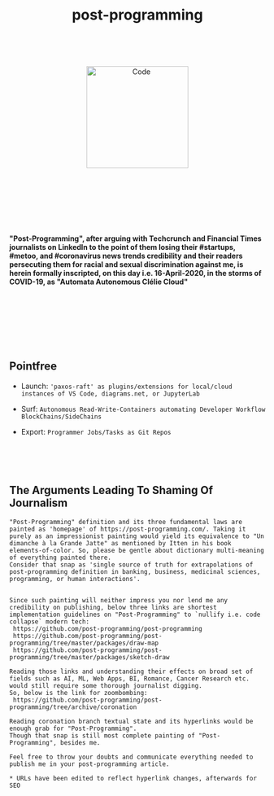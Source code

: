 <h1 align="center">post-programming</h1>

  <br/>
  <br/>
  <br/>
 
  
  <p align="center">
 <img alt="Code" src="https://raw.githubusercontent.com/post-programming/post-programming/master/website/static/img/icon.png" height="200" />
  </p>
  
  <br/>
  <br/>
  <br/>
  <br/>
  <br/>
  <br/>
  
<b> "Post-Programming", after arguing with Techcrunch and Financial Times journalists on LinkedIn to the point of them losing their #startups, #metoo, and #coronavirus news trends credibility and their readers persecuting them for racial and sexual discrimination against me, is herein formally inscripted, on this day i.e. 16-April-2020, in the storms of COVID-19, as "Automata Autonomous Clélie Cloud" </b>
  
  <br/>
  <br/>
  <br/>
  <br/>
  <br/>
  <br/>
  
  ## Pointfree

* Launch: `'paxos-raft' as plugins/extensions for local/cloud instances of VS Code, diagrams.net, or JupyterLab`
* Surf: `Autonomous Read-Write-Containers automating Developer Workflow BlockChains/SideChains`
* Export: `Programmer Jobs/Tasks as Git Repos`

  <br/>
  <br/>
  <br/>
  
  
## The Arguments Leading To Shaming Of Journalism

```
"Post-Programming" definition and its three fundamental laws are painted as 'homepage' of https://post-programming.com/. Taking it purely as an impressionist painting would yield its equivalence to "Un dimanche à la Grande Jatte" as mentioned by Itten in his book elements-of-color. So, please be gentle about dictionary multi-meaning of everything painted there. 
Consider that snap as 'single source of truth for extrapolations of post-programming definition in banking, business, medicinal sciences, programming, or human interactions'. 


Since such painting will neither impress you nor lend me any credibility on publishing, below three links are shortest implementation guidelines on "Post-Programming" to `nullify i.e. code collapse` modern tech:
 https://github.com/post-programming/post-programming
 https://github.com/post-programming/post-programming/tree/master/packages/draw-map
 https://github.com/post-programming/post-programming/tree/master/packages/sketch-draw 

Reading those links and understanding their effects on broad set of fields such as AI, ML, Web Apps, BI, Romance, Cancer Research etc. would still require some thorough journalist digging. 
So, below is the link for zoombombing: 
 https://github.com/post-programming/post-programming/tree/archive/coronation 

Reading coronation branch textual state and its hyperlinks would be enough grab for "Post-Programming". 
Though that snap is still most complete painting of "Post-Programming", besides me.

Feel free to throw your doubts and communicate everything needed to publish me in your post-programming article.

* URLs have been edited to reflect hyperlink changes, afterwards for SEO
```




